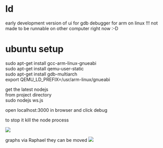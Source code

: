 ld
==
early development version of ui for gdb debugger for arm on linux !!!
not made to be runnable on other computer right now  :-D 

ubuntu setup
==

  sudo apt-get install gcc-arm-linux-gnueabi <br/>
  sudo apt-get install qemu-user-static <br/>
  sudo apt-get install gdb-multiarch <br/>
  export QEMU_LD_PREFIX=/usr/arm-linux/gnueabi <br/>


get the latest nodejs<br/>
from project directory<br/>
  sudo nodejs ws.js<br/>

open localhost:3000 in browser and click debug

to stop it kill the node process



![](https://raw.github.com/NikolaMandic/ld/master/a.png)

graphs via Raphael they can be moved
![](https://raw.github.com/NikolaMandic/ld/master/b.png)
